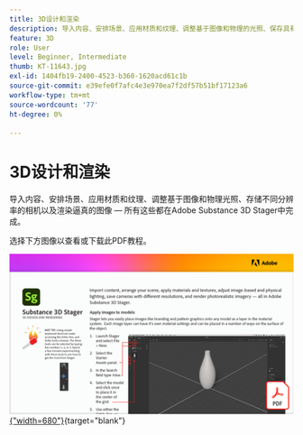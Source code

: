 ```yaml
---
title: 3D设计和渲染
description: 导入内容、安排场景、应用材质和纹理、调整基于图像和物理的光照、保存具有不同分辨率的相机以及渲染逼真的图像
feature: 3D
role: User
level: Beginner, Intermediate
thumb: KT-11643.jpg
exl-id: 1404fb19-2400-4523-b360-1620acd61c1b
source-git-commit: e39efe0f7afc4e3e970ea7f2df57b51bf17123a6
workflow-type: tm+mt
source-wordcount: '77'
ht-degree: 0%

---
```


# 3D设计和渲染

导入内容、安排场景、应用材质和纹理、调整基于图像和物理光照、存储不同分辨率的相机以及渲染逼真的图像 — 所有这些都在Adobe Substance 3D Stager中完成。

选择下方图像以查看或下载此PDF教程。

[![教程的第一页图像](assets/Substance3DStager.png){&quot;width=680&quot;}](assets/Adobe-Substance-Stager.pdf){target="blank"}
